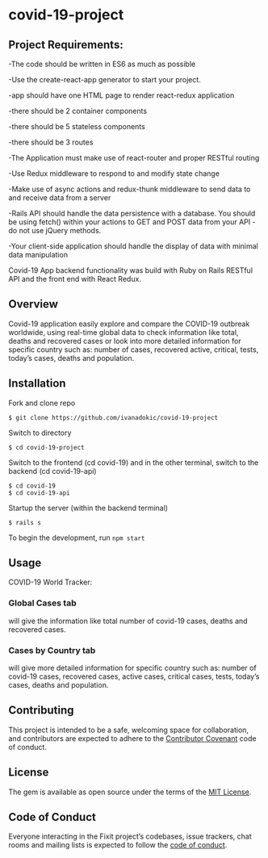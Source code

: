 # covid-19-project

## Project Requirements:

-The code should be written in ES6 as much as possible

-Use the create-react-app generator to start your project.

-app should have one HTML page to render react-redux application

-there should be 2 container components

-there should be 5 stateless components

-there should be 3 routes

-The Application must make use of react-router and proper RESTful routing

-Use Redux middleware to respond to and modify state change

-Make use of async actions and redux-thunk middleware to send data to and receive data from a server

-Rails API should handle the data persistence with a database. You should be using fetch() within your actions to GET and POST data from your API - do not use jQuery methods.

-Your client-side application should handle the display of data with minimal data manipulation

Covid-19 App backend functionality was build with Ruby on Rails RESTful API and the front end with React Redux.

## Overview

Covid-19 application easily explore and compare the COVID-19 outbreak worldwide, using real-time global data to check information like total, deaths and recovered cases or look into more detailed information for specific country such as: number of cases, recovered active, critical, tests, today’s cases, deaths and population.

## Installation

Fork and clone repo

    $ git clone https://github.com/ivanadokic/covid-19-project

Switch to directory

    $ cd covid-19-project

Switch to the frontend (cd covid-19) and in the other terminal, switch to the backend (cd covid-19-api)

    $ cd covid-19
    $ cd covid-19-api

Startup the server (within the backend terminal)

    $ rails s
  
To begin the development, run `npm start`

## Usage
COVID-19 World Tracker:
### Global Cases tab
will give the information like total number of covid-19 cases, deaths and recovered cases.

### Cases by Country tab
will give more detailed information for specific country such as: number of covid-19 cases, recovered cases, active cases, critical cases, tests, today’s cases, deaths and population.


## Contributing

This project is intended to be a safe, welcoming space for collaboration, and contributors are expected to adhere to the [Contributor Covenant](http://contributor-covenant.org) code of conduct.

## License

The gem is available as open source under the terms of the [MIT License](https://opensource.org/licenses/MIT).

## Code of Conduct

Everyone interacting in the Fixit project’s codebases, issue trackers, chat rooms and mailing lists is expected to follow the [code of conduct](https://github.com/<AnnaWijetunga>/book_selector/blob/master/CODE_OF_CONDUCT.md).
